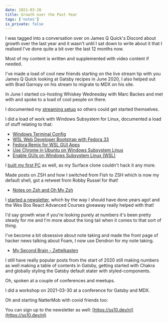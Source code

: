 ```yaml
---
date: 2021-03-28
title: Growth over the Past Year
tags: ['notes']
is_private: false
---
```


<script>
  import { YouTube } from 'sveltekit-embed'
</script>

I was tagged into a conversation over on James Q Quick's Discord about
growth over the last year and it wasn't until I sat down to write
about it that I realised I've done quite a bit over the last 12 months
now.

Most of my content is written and supplemented with video content if
needed.

I've made a load of cool new friends starting on the live stream tip
with you James Q Quick looking at Gatsby recipes in June 2020, I also
helped out with Brad Garropy on his stream to migrate to MDX on his
site.

In June I started co-hosting Whiskey Wednesday with Marc Backes and
met with and spoke to a load of cool people on there.

I documented my [streaming setup] so others could get started
themselves.

I did a load of work with Windows Subsystem for Linux, documented a
load of stuff relating to that:

- [Windows Terminal Config]
- [WSL Web Developer Bootstrap with Fedora 33]
- [Fedora Remix for WSL GUI Apps]
- [Use Chrome in Ubuntu on Windows Subsystem Linux]
- [Enable GUIs on Windows Subsystem Linux (WSL)]

I [built my first PC] as well, as my Surface clone couldn't hack it
any more.

Made posts on ZSH and how I switched from Fish to ZSH which is now my
default shell, got a retweet from Robby Russel for that!

- [Notes on Zsh and Oh My Zsh]

I [started a newsletter], which by the way I should have done years
ago! and the Wes Bos React Advanced Courses giveaway really helped
with that!

I'd say growth wise if you're looking purely at numbers it's been
pretty steady for me and I'm more about the long tail when it comes to
that sort of thing.

I've become a bit obsessive about note taking and made the front page
of hacker news talking about Foam, I now use Dendron for my note
taking.

- [My Second Brain - Zettelkasten]

I still have really popular posts from the start of 2020 still making
numbers as well making a table of contents in Gatsby, getting started
with Chakra and globally styling the Gatsby default stater with
styled-components.

Oh, spoken at a couple of conferences and meetups.

I did a workshop on 2021-03-30 at a conference for Gatsby and MDX.

<YouTube youTubeId="Mg19wDM4wS8" />

Oh and starting NatterMob with covid friends too:

<YouTube youTubeId="tJHV96jVlKg" />

You can sign up to the newsletter as well:
[https://ss10.dev/nl](https://ss10.dev/nl)

[streaming setup]:
  https://scottspence.com/posts/getting-started-with-youtube
[windows terminal config]:
  https://scottspence.com/posts/windows-terminal-config
[wsl web developer bootstrap with fedora 33]:
  https://scottspence.com/posts/fedora-bootstrap-from-scratch
[fedora remix for wsl gui apps]:
  https://scottspence.com/posts/fedora-remix-for-wsl-gui-apps
[use chrome in ubuntu on windows subsystem linux]:
  https://scottspence.com/posts/use-chrome-in-ubuntu-wsl
[enable guis on windows subsystem linux (wsl)]:
  https://scottspence.com/posts/gui-with-wsl
[notes on zsh and oh my zsh]:
  https://scottspence.com/posts/zsh-and-oh-my-zsh
[built my first pc]: https://scottspence.com/posts/first-time-pc-build
[started a newsletter]: https://ss10.dev/nl
[my second brain - zettelkasten]:
  https://scottspence.com/posts/my-second-brain-zettelkasten
